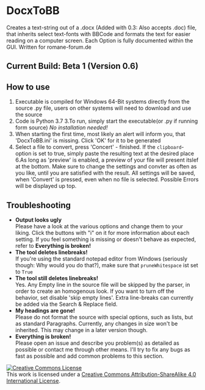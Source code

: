 # DocxToBB
Creates a text-string out of a .docx (Added with 0.3: Also accepts .doc) file, that inherits select text-fonts with BBCode and formats the text for easier reading on a computer screen.
Each Option is fully documented within the GUI.
Written for romane-forum.de


## Current Build: Beta 1 (Version 0.6) 

## How to use

1. Executable is compiled for Windows 64-Bit systems directly from the source .py file, users on other systems will need to download and use the source  
2. Code is Python 3.7 
3.To run, simply start the executable(or .py if running form source)
*No installation needed!*
4. When starting the first time, most likely an alert will inform you, that 'DocxToBB.ini' is missing. Click 'OK' for it to be generated
5. Select a file to convert, press 'Concert' - finished. If the `clipboard`-option is set to true, simply paste the resulting text at the desired place
6.As long as 'preview' is enabled, a preview of your file will present itslef at the bottom. Make sure to change the settings and convter as often as you like, until you are satisfied with the result. All settings will be saved, when 'Convert' is pressed, even when no file is selected. Possible Errors will be displayed up top.

## Troubleshooting 

- **Output looks ugly**  
Please have a look at the various options and change them to your liking. Click the buttons with "i" on it for more information about each setting. If you feel something is missing or doesn't behave as expected, refer to **Everything is broken!**
- **The tool deletes linebreaks!**  
If you're using the standard notepad editor from Windows (seriously though: Why would you do that?), make sure that `pruneWhitespace` ist set to `True`  
- **The tool still deletes linebreaks!**  
Yes. Any Empty line in the source file will be skipped by the parser, in order to create an homogenous look. If you want to turn off the behavior, set disable 'skip empty lines'.
Extra line-breaks can currently be added via the Search & Replace field.
- **My headings are gone!**  
Please do not format the source with special options, such as lists, but as standard Paragraphs. Currently, any changes in size won't be inherited. This may change in a later version though. 
- **Everything is broken!**  
Please open an issue and describe you problem(s) as detailed as possible or contact me through other means. I'll try to fix any bugs as fast as possible and add common problems to this section. 




<a rel="license" href="http://creativecommons.org/licenses/by-sa/4.0/"><img alt="Creative Commons License" style="border-width:0" src="https://i.creativecommons.org/l/by-sa/4.0/80x15.png" /></a><br />This work is licensed under a <a rel="license" href="http://creativecommons.org/licenses/by-sa/4.0/">Creative Commons Attribution-ShareAlike 4.0 International License</a>.
